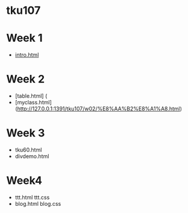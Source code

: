 # tku107

# Week 1
* [intro.html](http://127.0.0.1:1391/tku107/w01/intro.html)
# Week 2
* [table.html]
(
* [myclass.html]
(http://127.0.0.1:1391/tku107/w02/%E8%AA%B2%E8%A1%A8.html)
# Week 3
* tku60.html
* divdemo.html

# Week4
* ttt.html ttt.css
* blog.html blog.css
<!--stackedit_data:
eyJoaXN0b3J5IjpbNzY1NjMwMTUyXX0=
-->